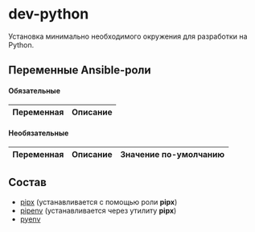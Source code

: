 # dev-python

Установка минимально необходимого окружения для разработки на Python.

## Переменные Ansible-роли

#### Обязательные

| Переменная | Описание |
| --- | --- |  

#### Необязательные

| Переменная | Описание | Значение по-умолчанию |
| --- | --- | --- |

## Состав

* [pipx](https://github.com/pipxproject/pipx) (устанавливается с помощью роли **pipx**)
* [pipenv](https://github.com/pypa/pipenv) (устанавливается через утилиту **pipx**)
* [pyenv](https://github.com/pyenv/pyenv)
